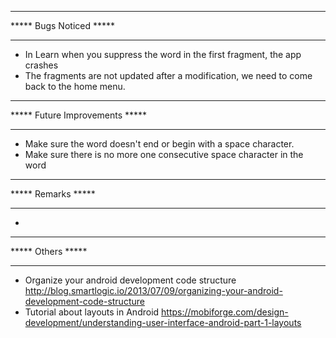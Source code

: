 *******************************
*****    Bugs Noticed     *****
*******************************
- In Learn when you suppress the word in the first fragment, the app crashes
- The fragments are not updated after a modification, we need to come back to the home menu.





*******************************
***** Future Improvements *****
*******************************
- Make sure the word doesn't end or begin with a space character.
- Make sure there is no more one consecutive space character in the word





*******************************
*****      Remarks        *****
*******************************
-





*******************************
*****       Others        *****
*******************************
-	Organize your android development code structure
	http://blog.smartlogic.io/2013/07/09/organizing-your-android-development-code-structure
-	Tutorial about layouts in Android
	https://mobiforge.com/design-development/understanding-user-interface-android-part-1-layouts
